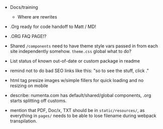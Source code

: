 - Docs/training
  - Where are rewrites
- .Org ready for code handoff to Matt / MD!


- .ORG FAQ PAGE!?
- Shared `/components` need to have theme style vars passed in from each site
  independently somehow. `theme.css` global what to do?
- List status of known out-of-date or custom package in readme
- remind not to do bad SEO links like this: "so to see the stuff, click <here>."
- html tag presize images w/simple fillers for quick loading and
  no resizing on mobile
- describe: numenta.com has default/shared/global components, .org starts
  splitting off customs.
- mention that PDF, Doc/x, TXT should be in `static/resources/`, as everything
  in `pages/` needs to be able to lose filename during webpack transpilation.
